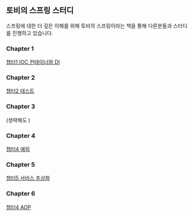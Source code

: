 ## 토비의 스프링 스터디
스프링에 대한 더 깊은 이해를 위해 토비의 스프링이라는 책을 통해 다른분들과 스터디를 진행하고 있습니다.

### Chapter 1
[챕터1 IOC 컨테이너와 DI](/chapter%201/README.md)

### Chapter 2
[챕터2 테스트](/chapter%202/README.md)

### Chapter 3
(생략해도 )

### Chapter 4
[챕터4 예외](/chapter%204/README.md)

### Chapter 5
[챕터5 서비스 추상화](/chapter%205/README.md)

### Chapter 6
[챕터4 AOP](/chapter%206/README.md)
